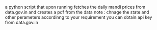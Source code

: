 a python script that upon running fetches the daily mandi prices from data.gov.in and creates a pdf from the data
note : chnage the state and other perameters accordinng to your requirement
       you can obtain api key from data.gov.in
